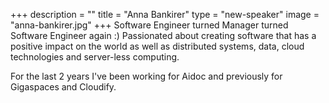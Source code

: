 +++
description = ""
title = "Anna Bankirer"
type = "new-speaker"
image = "anna-bankirer.jpg"
+++
Software Engineer turned Manager turned Software Engineer again :)
Passionated about creating software that has a positive impact on the world as well as distributed systems, data, cloud technologies and server-less computing.

For the last 2 years I've been working for Aidoc and previously for Gigaspaces and Cloudify.